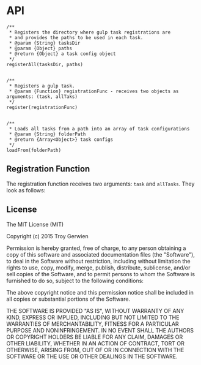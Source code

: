 # API
```
/**
 * Registers the directory where gulp task registrations are
 * and provides the paths to be used in each task.
 * @param {String} tasksDir
 * @param {Object} paths
 * @return {Object} a task config object
 */
registerAll(tasksDir, paths)


/**
 * Registers a gulp task.
 * @param {Function} registrationFunc - receives two objects as arguments: (task, allTaks)
 */
register(registrationFunc)


/**
 * Loads all tasks from a path into an array of task configurations
 * @param {String} folderPath
 * @return {Array<Object>} task configs
 */
loadFrom(folderPath)
```

## Registration Function
The registration function receives two arguments: `task` and `allTasks`.
They look as follows:
<!-- TODO: add rest of documentation -->

## License
The MIT License (MIT)

Copyright (c) 2015 Troy Gerwien

Permission is hereby granted, free of charge, to any person obtaining a copy of this software and associated documentation files (the "Software"), to deal in the Software without restriction, including without limitation the rights to use, copy, modify, merge, publish, distribute, sublicense, and/or sell copies of the Software, and to permit persons to whom the Software is furnished to do so, subject to the following conditions:

The above copyright notice and this permission notice shall be included in all copies or substantial portions of the Software.

THE SOFTWARE IS PROVIDED "AS IS", WITHOUT WARRANTY OF ANY KIND, EXPRESS OR IMPLIED, INCLUDING BUT NOT LIMITED TO THE WARRANTIES OF MERCHANTABILITY, FITNESS FOR A PARTICULAR PURPOSE AND NONINFRINGEMENT. IN NO EVENT SHALL THE AUTHORS OR COPYRIGHT HOLDERS BE LIABLE FOR ANY CLAIM, DAMAGES OR OTHER LIABILITY, WHETHER IN AN ACTION OF CONTRACT, TORT OR OTHERWISE, ARISING FROM, OUT OF OR IN CONNECTION WITH THE SOFTWARE OR THE USE OR OTHER DEALINGS IN THE SOFTWARE.
